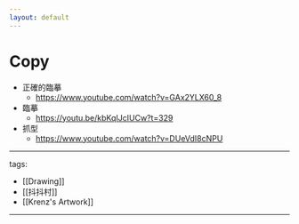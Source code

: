 ```yaml
---
layout: default
---
```

# Copy


* 正確的臨摹
  * https://www.youtube.com/watch?v=GAx2YLX60_8
* 臨摹
  * https://youtu.be/kbKqIJcIUCw?t=329
* 抓型
  * https://www.youtube.com/watch?v=DUeVdI8cNPU


  
---
tags:
  - [[Drawing]]
  - [[抖抖村]]
  - [[Krenz's Artwork]]
  
---